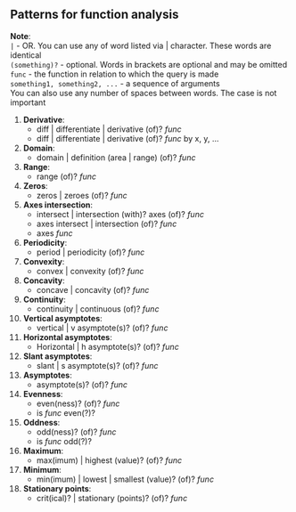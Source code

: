 ## Patterns for function analysis

**Note**: \
`|` - OR. You can use any of word listed via | character. These words are identical \
`(something)?` - optional. Words in brackets are optional and may be omitted \
`func` - the function in relation to which the query is made \
`something1, something2, ...` - a sequence of arguments \
You can also use any number of spaces between words. The case is not important

1) **Derivative**:
    - diff | differentiate | derivative (of)? _func_
    - diff | differentiate | derivative (of)? _func_ by x, y, ...
2) **Domain**:
    - domain | definition (area | range) (of)? _func_
3) **Range**:
    - range (of)? _func_
4) **Zeros**:
    - zeros | zeroes (of)? _func_
5) **Axes intersection**:
    - intersect | intersection (with)? axes (of)? _func_
    - axes intersect | intersection (of)? _func_
    - axes _func_
6) **Periodicity**:
    - period | periodicity (of)? _func_
7) **Convexity**:
    - convex | convexity (of)? _func_
8) **Concavity**:
    - concave | concavity (of)? _func_
9) **Continuity**:
    - continuity | continuous (of)? _func_
10) **Vertical asymptotes**:
    - vertical | v asymptote(s)? (of)? _func_
11) **Horizontal asymptotes**:
    - Horizontal | h asymptote(s)? (of)? _func_
12) **Slant asymptotes**:
    - slant | s asymptote(s)? (of)? _func_
13) **Asymptotes**:
    - asymptote(s)? (of)? _func_
14) **Evenness**:
    - even(ness)? (of)? _func_
    - is _func_ even(?)?
15) **Oddness**:
    - odd(ness)? (of)? _func_
    - is _func_ odd(?)?
16) **Maximum**:
    - max(imum) | highest (value)? (of)? _func_
17) **Minimum**:
    - min(imum) | lowest | smallest (value)? (of)? _func_
18) **Stationary points**:
    - crit(ical)? | stationary (points)? (of)? _func_